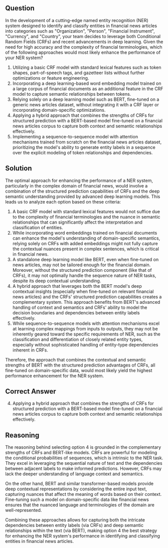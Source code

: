 ## Question
In the development of a cutting-edge named entity recognition (NER) system designed to identify and classify entities in financial news articles into categories such as "Organization", "Person", "Financial Instrument", "Currency", and "Country", your team decides to leverage both Conditional Random Fields (CRFs) and recent advancements in deep learning. Given the need for high accuracy and the complexity of financial terminologies, which of the following approaches would most likely enhance the performance of your NER system?

1. Utilizing a basic CRF model with standard lexical features such as token shapes, part-of-speech tags, and gazetteer lists without further optimizations or feature engineering.
2. Incorporating a deep learning-based word embedding model trained on a large corpus of financial documents as an additional feature in the CRF model to capture semantic relationships between tokens.
3. Relying solely on a deep learning model such as BERT, fine-tuned on a generic news articles dataset, without integrating it with a CRF layer or incorporating domain-specific optimizations.
4. Applying a hybrid approach that combines the strengths of CRFs for structured prediction with a BERT-based model fine-tuned on a financial news articles corpus to capture both context and semantic relationships effectively.
5. Implementing a sequence-to-sequence model with attention mechanisms trained from scratch on the financial news articles dataset, prioritizing the model's ability to generate entity labels in a sequence over the explicit modeling of token relationships and dependencies.

## Solution
The optimal approach for enhancing the performance of a NER system, particularly in the complex domain of financial news, would involve a combination of the structured prediction capabilities of CRFs and the deep semantic understanding provided by advanced deep learning models. This leads us to analyze each option based on these criteria:

1. A basic CRF model with standard lexical features would not suffice due to the complexity of financial terminologies and the nuance in semantic relationships that can significantly affect the interpretation and classification of entities.
2. While incorporating word embeddings trained on financial documents can enhance the model's understanding of domain-specific semantics, relying solely on CRFs with added embeddings might not fully capture the contextual nuances present in complex sentences, which is critical in financial news.
3. A standalone deep learning model like BERT, even when fine-tuned on news articles, may not be tailored enough for the financial domain. Moreover, without the structured prediction component (like that of CRFs), it may not optimally handle the sequence nature of NER tasks, despite its deep contextual understanding.
4. A hybrid approach that leverages both the BERT model's deep contextual insights (especially when fine-tuned on relevant financial news articles) and the CRFs' structured prediction capabilities creates a complementary system. This approach benefits from BERT's advanced handling of context and semantics and CRFs' ability to model the decision boundaries and dependencies between entity labels effectively.
5. While sequence-to-sequence models with attention mechanisms excel at learning complex mappings from inputs to outputs, they may not be inherently geared toward the specific requirements of NER, such as the classification and differentiation of closely related entity types, especially without sophisticated handling of entity-type dependencies inherent in CRFs.

Therefore, the approach that combines the contextual and semantic strengths of BERT with the structured prediction advantages of CRFs, all fine-tuned on domain-specific data, would most likely yield the highest performance enhancement for the NER system.

## Correct Answer
4. Applying a hybrid approach that combines the strengths of CRFs for structured prediction with a BERT-based model fine-tuned on a financial news articles corpus to capture both context and semantic relationships effectively.

## Reasoning
The reasoning behind selecting option 4 is grounded in the complementary strengths of CRFs and BERT-like models. CRFs are powerful for modeling the conditional probabilities of sequences, which is intrinsic to the NER task. They excel in leveraging the sequential nature of text and the dependencies between adjacent labels to make informed predictions. However, CRFs may lack the deeper understanding of language context and semantics.

On the other hand, BERT and similar transformer-based models provide deep contextual representations by considering the entire input text, capturing nuances that affect the meaning of words based on their context. Fine-tuning such a model on domain-specific data like financial news ensures that the nuanced language and terminologies of the domain are well-represented.

Combining these approaches allows for capturing both the intricate dependencies between entity labels (via CRFs) and deep semantic relationships within the text (via BERT), making option 4 the best strategy for enhancing the NER system's performance in identifying and classifying entities in financial news articles.